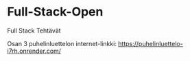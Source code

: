# Full-Stack-Open
Full Stack Tehtävät

Osan 3 puhelinluettelon internet-linkki:
https://puhelinluettelo-i7rh.onrender.com/
